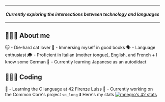 <h3 Ciao 👋🏻, I'm Marzia! </h3>

---

<h4 align="center"><em>Currently exploring the intersections between technology and languages</em></h4>

---

## 🙇🏻‍♀️ About me
🐱 - Die-hard cat lover
🎨 - Immersing myself in good books
🗣️ - Language enthusiast
	🎓 - Proficient in Italian (mother tongue), English, and French + I know some German
	🎌 - Currently learning Japanese as an autodidact

## 👩🏻‍💻 Coding
🌱 - Learning the C language at 42 Firenze Luiss
🔭 - Currently working on the Common Core's project `so_long`
⬇️ Here's my stats
[![mnegro's 42 stats](https://badge42.vercel.app/api/v2/clhypeekx004508mlla98wjfp/stats?cursusId=21&coalitionId=284)](https://github.com/JaeSeoKim/badge42)

<!--
**marzianegro/marzianegro** is a ✨ _special_ ✨ repository because its `README.md` (this file) appears on your GitHub profile.


Here are some ideas to get you started:

- 🔭 I’m currently working on ...
- 🌱 I’m currently learning ...
- 👯 I’m looking to collaborate on ...
- 🤔 I’m looking for help with ...
- 💬 Ask me about ...
- 📫 How to reach me: ...
- 😄 Pronouns: ...
- ⚡ Fun fact: ...
-->
